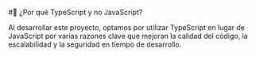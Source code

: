 #🤖 ¿Por qué TypeScript y no JavaScript?

Al desarrollar este proyecto, optamos por utilizar TypeScript en lugar de JavaScript por varias razones clave que mejoran la calidad del código, la escalabilidad y la seguridad en tiempo de desarrollo.